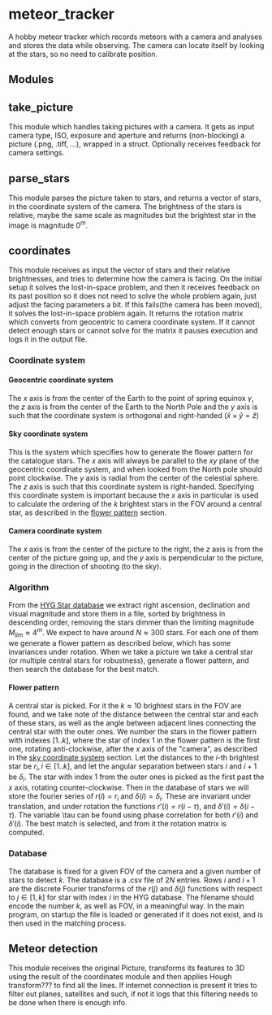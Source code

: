 # meteor_tracker

A hobby meteor tracker which records meteors with a camera and analyses and stores the data while observing. The camera can locate itself by looking at the stars, so no need to calibrate position.

## Modules

## take_picture

This module which handles taking pictures with a camera. It gets as input camera type, ISO, exposure and aperture and returns (non-blocking) a picture (.png, .tiff, ...), wrapped in a struct. Optionally receives feedback for camera settings.

## parse_stars

This module parses the picture taken to stars, and returns a vector of stars, in the coordinate system of the camera. The brightness of the stars is relative, maybe the same scale as magnitudes but the brightest star in the image is magnitude $0^m$.

## coordinates

This module receives as input the vector of stars and their relative brightnesses, and tries to determine how the camera is facing. On the initial setup it solves the lost-in-space problem, and then it receives feedback on its past position so it does not need to solve the whole problem again, just adjust the facing parameters a bit. If this fails(the camera has been moved), it solves the lost-in-space problem again. It returns the rotation matrix which converts from geocentric to camera coordinate system. If it cannot detect enough stars or cannot solve for the matrix it pauses execution and logs it in the output file. 

### Coordinate system

#### Geocentric coordinate system

The $x$ axis is from the center of the Earth to the point of spring equinox $\gamma$, the $z$ axis is from the center of the Earth to the North Pole and the $y$ axis is such that the coordinate system is orthogonal and right-handed $(\hat{x} \times \hat{y} = \hat{z})$

#### Sky coordinate system

This is the system which specifies how to generate the flower pattern for the catalogue stars. The $x$ axis will always be parallel to the $xy$ plane of the geocentric coordinate system, and when looked from the North pole should point clockwise. The $y$ axis is radial from the center of the celestial sphere. The $z$ axis is such that this coordinate system is right-handed. Specifying this coordinate system is important because the $x$ axis in particular is used to calculate the ordering of the $k$ brightest stars in the FOV around a central star, as described in the [flower pattern](#flower-pattern) section.


#### Camera coordinate system 

The $x$ axis is from the center of the picture to the right, the $z$ axis is from the center of the picture going up, and the $y$ axis is perpendicular to the picture, going in the direction of shooting (to the sky).

### Algorithm 

From the [HYG Star database](https://github.com/astronexus/HYG-Database) we extract right ascension, declination and visual magnitude and store them in a file, sorted by brightness in descending order, removing the stars dimmer than the limiting magnitude $M_{lim} \approx 4^{m}$. We expect to have around $N \approx 300$ stars. For each one of them we generate a flower pattern as described below, which has some invariances under rotation. When we take a picture we take a central star (or multiple central stars for robustness), generate a flower pattern, and then search the database for the best match.

#### Flower pattern

A central star is picked. For it the $k \approx 10$ brightest stars in the FOV are found, and we take note of the distance between the central star and each of these stars, as well as the angle between adjacent lines connecting the central star with the outer ones. We number the stars in the flower pattern with indexes $[1..k]$, where the star of index $1$ in the flower pattern is the first one, rotating anti-clockwise, after the $x$ axis of the "camera", as described in the [sky coordinate system](#sky-coordinate-system) section. Let the distances to the $i$-th brightest star be $r_i, i \in [1..k]$, and let the angular separation between stars $i$ and $i+1$ be $\delta_i$. The star with index $1$ from the outer ones is picked as the first past the $x$ axis, rotating counter-clockwise. Then in the database of stars we will store the fourier series of $r(i) = r_i$ and $\delta(i) = \delta_i$. These are invariant under translation, and under rotation the functions $r'(i) = r(i - \tau)$, and $\delta'(i) = \delta(i - \tau)$. The variable \tau can be found using phase correlation for both $r'(i)$ and $\delta'(i)$. The best match is selected, and from it the rotation matrix is computed. 

### Database

The database is fixed for a given FOV of the camera and a given number of stars to detect $k$. The database is a .csv file of $2N$ entries. Rows $i$ and $i+1$ are the discrete Fourier transforms of the $r(j)$ and $\delta(j)$ functions with respect to $j \in [1, k]$ for star with index $i$ in the HYG database. The filename should encode the number $k$, as well as FOV, in a meaningful way. In the main program, on startup the file is loaded or generated if it does not exist, and is then used in the matching process. 

## Meteor detection

This module receives the original Picture, transforms its features to 3D using the result of the coordinates module and then applies Hough transform??? to find all the lines. If internet connection is present it tries to filter out planes, satellites and such, if not it logs that this filtering needs to be done when there is enough info.
